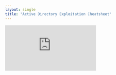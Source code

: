 ```yaml
---
layout: single
title: "Active Directory Exploitation Cheatsheet"
---
```



<embed src="https://purbayan2014.github.io/CTF_markdowns/assets/downloads/Active_Directory_Exploitation_cheatsheet.pdf" type="application/pdf" />
